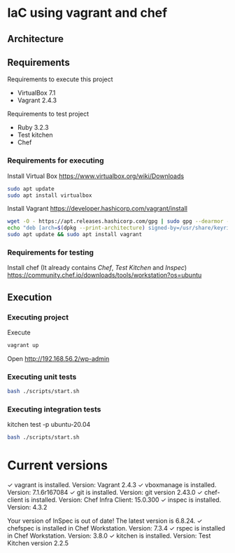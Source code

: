 # IaC using vagrant and chef

## Architecture



## Requirements

Requirements to execute this project
- VirtualBox 7.1
- Vagrant 2.4.3

Requirements to test project
- Ruby 3.2.3
- Test kitchen
- Chef

### Requirements for executing

Install Virtual Box
https://www.virtualbox.org/wiki/Downloads
```sh
sudo apt update
sudo apt install virtualbox
```

Install Vagrant
https://developer.hashicorp.com/vagrant/install
```sh
wget -O - https://apt.releases.hashicorp.com/gpg | sudo gpg --dearmor -o /usr/share/keyrings/hashicorp-archive-keyring.gpg
echo "deb [arch=$(dpkg --print-architecture) signed-by=/usr/share/keyrings/hashicorp-archive-keyring.gpg] https://apt.releases.hashicorp.com $(lsb_release -cs) main" | sudo tee /etc/apt/sources.list.d/hashicorp.list
sudo apt update && sudo apt install vagrant
```

### Requirements for testing

Install chef (It already contains _Chef_, _Test Kitchen_ and _Inspec_)
https://community.chef.io/downloads/tools/workstation?os=ubuntu


## Execution

### Executing project

Execute
```sh
vagrant up
```

Open
http://192.168.56.2/wp-admin

### Executing unit tests

```sh
bash ./scripts/start.sh
```

### Executing integration tests

kitchen test -p ubuntu-20.04

```sh
bash ./scripts/start.sh
```

# Current versions

✓ vagrant is installed. Version: Vagrant 2.4.3
✓ vboxmanage is installed. Version: 7.1.6r167084
✓ git is installed. Version: git version 2.43.0
✓ chef-client is installed. Version: Chef Infra Client: 15.0.300
✓ inspec is installed. Version: 4.3.2

Your version of InSpec is out of date! The latest version is 6.8.24.
✓ chefspec is installed in Chef Workstation. Version: 7.3.4
✓ rspec is installed in Chef Workstation. Version: 3.8.0
✓ kitchen is installed. Version: Test Kitchen version 2.2.5
